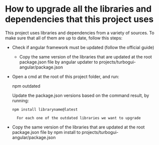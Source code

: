 # How to upgrade all the libraries and dependencies that this project uses


This project uses libraries and dependencies from a variety of sources. To make sure that all of them are up to date, follow this steps:

- Check if angular framework must be updated (follow the official guide)

    - Copy the same version of the libraries that are updated at the root package.json file by angular updater to projects/turbogui-angular/package.json

- Open a cmd at the root of this project folder, and run:

    npm outdated
    
    Update the package.json versions based on the command result, by running:
    
      npm install libraryname@latest
      
        For each one of the outdated libraries we want to upgrade
    
- Copy the same version of the libraries that are updated at the root package.json file by npm install to projects/turbogui-angular/package.json
